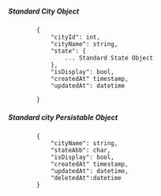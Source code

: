 ##### Standard City Object

            {
                "cityId": int,
                "cityName": string,
				"state": {
                    ... Standard State Object
				},
				"isDisplay": bool,
				"createdAt" timestamp,
				"updatedAt": datetime
                
            }
            
            
##### Standard city Persistable Object

 			{
            	"cityName": string,
            	"stateAbb": char,
				"isDisplay": bool,
				"createdAt" timestamp,
				"updatedAt": datetime,
				"deletedAt":datetime	
            }

